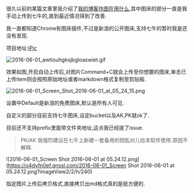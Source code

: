 很久以前的某篇文章里我介绍了[我的博客作图在用什么](http://www.slahser.com/2016/03/23/我的博客作图在用什么/),其中图床的部分一直是我手动上传到七牛的,直到最近情况得到了改善. 

我一直都知道Chrome有图床插件,不过是新浪的公开图床,支持七牛的暂时我是还没有发现. 

项目地址:[iPic](https://github.com/toolinbox/iPic) 

![2016-06-01_awtiouhgksjbgloaswiet.gif](https://o4dyfn0ef.qnssl.com/2016-06-01_awtiouhgksjbgloaswiet.gif?imageView2/2/h/500) 
 
效果如图,开启自动上传后,对图片Command+C就会上传至你想要的图床,单击已上传item则会按照原始地址或者markdown格式复制至剪贴板. 

![2016-06-01_Screen_Shot_2016-06-01_at_05_24_15.png](https://o4dyfn0ef.qnssl.com/2016-06-01_Screen_Shot_2016-06-01_at_05_24_15.png?imageView2/2/h/300) 

设置中Default是新浪的免费图床,默认是所有人可见. 

自定义的部分目前支持七牛图床,设定bucket以及AK,PK就ok了. 

目前还不支持prefix里面带文件夹地址,这点我已经提了issue. 

> PK/AK 我强烈建议在七牛上新建一套备用的钥匙对儿给本软件使用.原因不解释. 



![2016-06-01_Screen Shot 2016-06-01 at 05.24.12.png](https://o4dyfn0ef.qnssl.com/2016-06-01_Screen Shot 2016-06-01 at 05.24.12.png?imageView2/2/h/240) 

指定图片上传后拷贝格式,直接拷贝出md格式真的是挺方便的. 

